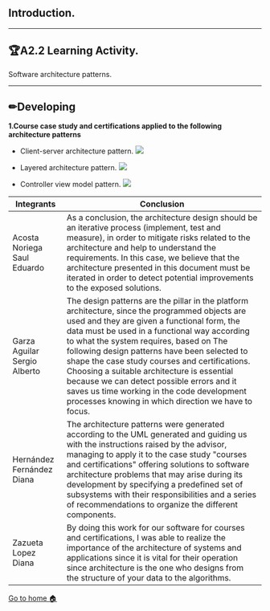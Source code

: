 ## Introduction.
-----
## 🏆A2.2  Learning Activity.
Software architecture patterns.

----

## ✏Developing
**1.Course case study and certifications applied to the following architecture patterns**

- Client-server architecture pattern.
![](Cliente.png)

- Layered architecture pattern.
![](capas.png)

- Controller view model pattern.
![](controlador.png)


| **Integrants** | **Conclusion**|
| --- | ---  | 
|Acosta Noriega Saul Eduardo|As a conclusion, the architecture design should be an iterative process (implement, test and measure), in order to mitigate risks related to the architecture and help to understand the requirements. In this case, we believe that the architecture presented in this document must be iterated in order to detect potential improvements to the exposed solutions.
|Garza Aguilar Sergio Alberto|The design patterns are the pillar in the platform architecture, since the programmed objects are used and they are given a functional form, the data must be used in a functional way according to what the system requires, based on The following design patterns have been selected to shape the case study courses and certifications. Choosing a suitable architecture is essential because we can detect possible errors and it saves us time working in the code development processes knowing in which direction we have to focus.
|Hernández Fernández Diana|The architecture patterns were generated according to the UML generated and guiding us with the instructions raised by the advisor, managing to apply it to the case study "courses and certifications" offering solutions to software architecture problems that may arise during its development by specifying a predefined set of subsystems with their responsibilities and a series of recommendations to organize the different components.
|Zazueta Lopez Diana|By doing this work for our software for courses and certifications, I was able to realize the importance of the architecture of systems and applications since it is vital for their operation since architecture is the one who designs from the structure of your data to the algorithms.|


[Go to home 🏠](https://github.com/ZazuetaDiana/Analisis-Avanzado-de-Software.)
